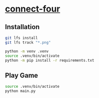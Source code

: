 # [connect-four](https://www.coursera.org/projects/connect-four-game-in-python-using-pygame)

## Installation

```bash
git lfs install
git lfs track "*.png"

python -m venv .venv
source .venv/bin/activate
python -m pip install -r requirements.txt
```

## Play Game

```bash
source .venv/bin/activate
python main.py
```
